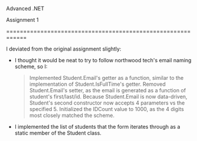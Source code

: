 Advanced .NET

Assignment 1

============================================================


I deviated from the original assignment slightly:

* I thought it would be neat to try to follow northwood tech's email naming scheme, so I:
  > Implemented Student.Email's getter as a function, similar to the implementation of Student.IsFullTime's getter.
  > Removed Student.Email's setter, as the email is generated as a function of student's first/last/id.
  >   Because Student.Email is now data-driven, Student's second constructor now accepts 4 parameters vs the specified 5.
  > Initialized the IDCount value to 1000, as the 4 digits most closely matched the scheme.

* I implemented the list of students that the form iterates through as a static member of the Student class.
